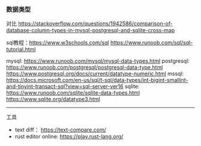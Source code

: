 ### 数据类型
对比 https://stackoverflow.com/questions/1942586/comparison-of-database-column-types-in-mysql-postgresql-and-sqlite-cross-map

sql教程：https://www.w3schools.com/sql
        https://www.runoob.com/sql/sql-tutorial.html


mysql: https://www.runoob.com/mysql/mysql-data-types.html
postgresql: https://www.runoob.com/postgresql/postgresql-data-type.html
            https://www.postgresql.org/docs/current/datatype-numeric.html
mssql: https://docs.microsoft.com/en-us/sql/t-sql/data-types/int-bigint-smallint-and-tinyint-transact-sql?view=sql-server-ver16
sqlite: https://www.runoob.com/sqlite/sqlite-data-types.html
        https://www.sqlite.org/datatype3.html


---
工具
* text diff： https://text-compare.com/
* rust editor online: https://play.rust-lang.org/